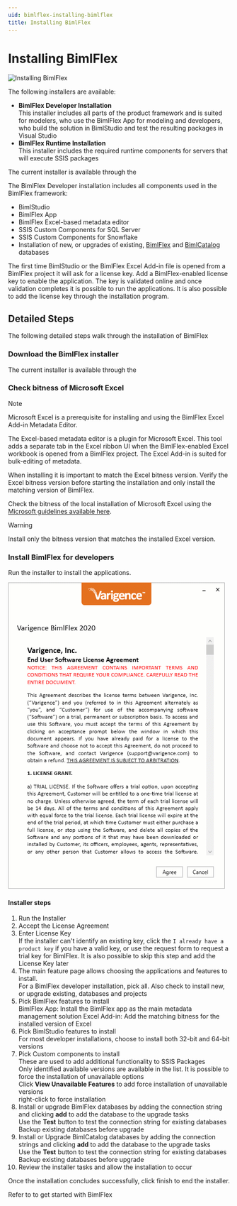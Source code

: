 ```yaml
---
uid: bimlflex-installing-bimlflex
title: Installing BimlFlex
---
```

# Installing BimlFlex

![Installing BimlFlex](https://www.youtube.com/watch?v=T0PvDwfYqWo?rel=0&autoplay=0 "Installing BimlFlex")

The following installers are available:

* **BimlFlex Developer Installation**  
    This installer includes all parts of the product framework and is suited for modelers, who use the BimlFlex App for modeling and developers, who build the solution in BimlStudio and test the resulting packages in Visual Studio
* **BimlFlex Runtime Installation**  
    This installer includes the required runtime components for servers that will execute SSIS packages

The current installer is available through the [](xref:bimlflex-release-notes)

The BimlFlex Developer installation includes all components used in the BimlFlex framework:

* BimlStudio
* BimlFlex App
* BimlFlex Excel-based metadata editor
* SSIS Custom Components for SQL Server
* SSIS Custom Components for Snowflake
* Installation of new, or upgrades of existing, [BimlFlex](xref:bimlflex-database) and [BimlCatalog](xref:bimlcatalog-database) databases

The first time BimlStudio or the BimlFlex Excel Add-in file is opened from a BimlFlex project it will ask for a license key. Add a BimlFlex-enabled license key to enable the application. The key is validated online and once validation completes it is possible to run the applications. It is also possible to add the license key through the installation program.

## Detailed Steps

The following detailed steps walk through the installation of BimlFlex

### Download the BimlFlex installer

The current installer is available through the [](xref:bimlflex-release-notes)

### Check bitness of Microsoft Excel

> [!NOTE]
> Microsoft Excel is a prerequisite for installing and using the BimlFlex Excel Add-in Metadata Editor.

The Excel-based metadata editor is a plugin for Microsoft Excel. This tool adds a separate tab in the Excel ribbon UI when the BimlFlex-enabled Excel workbook is opened from a BimlFlex project. The Excel Add-in is suited for bulk-editing of metadata.

When installing it is important to match the Excel bitness version. Verify the Excel bitness version before starting the installation and only install the matching version of BimlFlex.

Check the bitness of the local installation of Microsoft Excel using the [Microsoft guidelines available here](https://support.office.com/en-us/article/About-Office-What-version-of-Office-am-I-using-932788B8-A3CE-44BF-BB09-E334518B8B19).

> [!WARNING]
> Install only the bitness version that matches the installed Excel version.

### Install BimlFlex for developers

Run the installer to install the applications.

![Installing BimlFlex](images/bimlflex-ss-v5-install-bimlflex-2020.gif)

#### Installer steps

1. Run the Installer
1. Accept the License Agreement
1. Enter License Key  
    If the installer can't identify an existing key, click the `I already have a product key` if you have a valid key, or use the request form to request a trial key for BimlFlex. It is also possible to skip this step and add the License Key later
1. The main feature page allows choosing the applications and features to install.  
    For a BimlFlex developer installation, pick all. Also check to install new, or upgrade existing, databases and projects
1. Pick BimlFlex features to install  
    BimlFlex App: Install the BimlFlex app as the main metadata management solution
    Excel Add-in: Add the matching bitness for the installed version of Excel
1. Pick BimlStudio features to install  
    For most developer installations, choose to install both 32-bit and 64-bit versions
1. Pick Custom components to install  
    These are used to add additional functionality to SSIS Packages  
    Only identified available versions are available in the list. It is possible to force the installation of unavailable options  
    Click **View Unavailable Features** to add force installation of unavailable versions  
    right-click to force installation  
1. Install or upgrade BimlFlex databases by adding the connection string and clicking **add** to add the database to the upgrade tasks  
    Use the **Test** button to test the connection string for existing databases  
    Backup existing databases before upgrade  
1. Install or Upgrade BimlCatalog databases by adding the connection strings and clicking **add** to add the database to the upgrade tasks  
    Use the **Test** button to test the connection string for existing databases  
    Backup existing databases before upgrade  
1. Review the installer tasks and allow the installation to occur

Once the installation concludes successfully, click finish to end the installer.

Refer to [](xref:bimlflex-getting-started) to get started with BimlFlex
